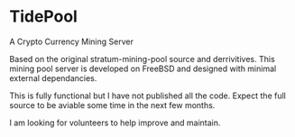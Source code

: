 TidePool
========

A Crypto Currency Mining Server

Based on the original stratum-mining-pool source and derrivitives.  This mining pool server is developed on FreeBSD and designed with minimal external dependancies.

This is fully functional but I have not published all the code.
Expect the full source to be aviable some time in the next few months.

I am looking for volunteers to help improve and maintain.
